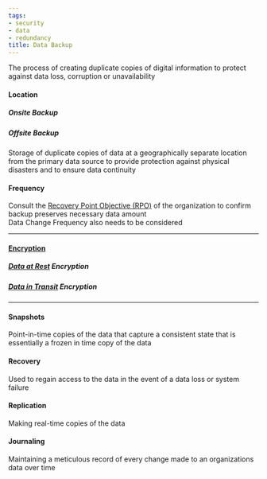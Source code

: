 ```yaml
---
tags:
- security
- data
- redundancy
title: Data Backup
---
```


The process of creating duplicate copies of digital information to protect against data loss, corruption or unavailability

#### Location

##### Onsite Backup
##### Offsite Backup
Storage of duplicate copies of data at a geographically separate location from the primary data source to provide protection against physical disasters and to ensure data continuity

#### Frequency
Consult the [Recovery Point Objective (RPO)](../risk-management/risk-identification.md#Recovery%20Point%20Objective%20(RPO)) of the organization to confirm backup preserves necessary data amount  
Data Change Frequency also needs to be considered

---

#### [Encryption](../cryptography/cryptographic-solutions/encryption.md)

##### [Data at Rest](../security-controls/data-protection/data-states-and-types.md#Data%20at%20Rest) Encryption
##### [Data in Transit](../security-controls/data-protection/data-states-and-types.md#Data%20in%20Transit/%20Data%20in%20Motion) Encryption

---

#### Snapshots
Point-in-time copies of the data that capture a consistent state that is essentially a frozen in time copy of the data

#### Recovery
Used to regain access to the data in the event of a data loss or system failure

#### Replication
Making real-time copies of the data

#### Journaling
Maintaining a meticulous record of every change made to an organizations data over time


